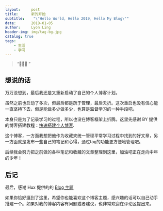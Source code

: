 ```yaml
---
layout:     post
title:      新的开始
subtitle:    "\"Hello World, Hello 2019, Hello My Blog\""
date:       2018-01-05
author:     Lyon Ling
header-img: img/tag-bg.jpg
catalog: true
tags:
    - 生活
    - 学习
---
```


> “🙉🙉🙉 ”

## 想说的话

万万没想到，最后我还是又重新启动了自己的个人博客计划。

虽然之前也启动了多次，但最后都是疏于管理，最后夭折。这次重启也没有信心能一直坚持下去，但是能做多少做多少，也算是监督学习的一种手段吧。

本身只是为了记录学习的过程，所以也没在博客框架上折腾。这里先感谢 BY 提供的博客搭建教程：[快速搭建个人博客](http://qiubaiying.top/2017/02/06/%E5%BF%AB%E9%80%9F%E6%90%AD%E5%BB%BA%E4%B8%AA%E4%BA%BA%E5%8D%9A%E5%AE%A2/).

这个博客，一方面我想把他作为收藏夹统一管理平常学习过程中找到的好文章，另一方面就是发布一些自己的笔记和心得，通过tag的功能更方便地管理吧。

后续我会努力把之前做的各种笔记和收藏的文章整理到这里，加油吧正在走向中年的少年！

## 后记

最后，感谢 Hux 提供的的 [Blog 主题](https://github.com/Huxpro/huxpro.github.io)

如果你恰好逛到了这里，希望你也能喜欢这个博客主题，感兴趣的话可以自己动手搭建一个。如果对我的博客内容有问题或者建议，也非常欢迎在评论区提出来。

